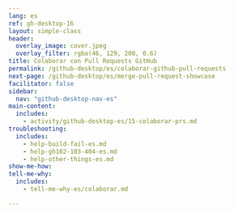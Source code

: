 ```yaml
---
lang: es
ref: gh-desktop-16
layout: simple-class
header:
  overlay_image: cover.jpeg
  overlay_filter: rgba(46, 129, 200, 0.6)
title: Colaborar con Pull Requests GitHub
permalink: /github-desktop/es/colaborar-github-pull-requests
next-page: /github-desktop/es/merge-pull-request-showcase
facilitator: false
sidebar:
  nav: "github-desktop-nav-es"
main-content:
  includes:
    - activity/github-desktop-es/15-colaborar-prs.md
troubleshooting:
  includes:
    - help-build-fail-es.md
    - help-gh102-103-404-es.md
    - help-other-things-es.md
show-me-how:
tell-me-why:
  includes:
    - tell-me-why-es/colaborar.md

---
```


